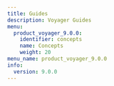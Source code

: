 ```yaml
---
title: Guides
description: Voyager Guides
menu:
  product_voyager_9.0.0:
    identifier: concepts
    name: Concepts
    weight: 20
menu_name: product_voyager_9.0.0
info:
  version: 9.0.0
---
```


